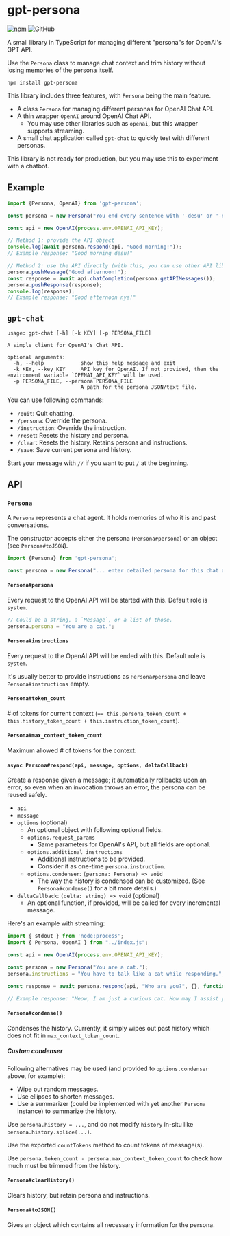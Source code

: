 # gpt-persona

[![npm](https://img.shields.io/npm/v/gpt-persona?style=flat-square)](https://npmjs.org/package/gpt-persona)
![GitHub](https://img.shields.io/github/license/123jimin/gpt-persona?style=flat-square)

A small library in TypeScript for managing different "persona"s for OpenAI's GPT API.

Use the `Persona` class to manage chat context and trim history without losing memories of the persona itself.

```text
npm install gpt-persona
```

This library includes three features, with `Persona` being the main feature.

* A class `Persona` for managing different personas for OpenAI Chat API.
* A thin wrapper `OpenAI` around OpenAI Chat API.
  * You may use other libraries such as `openai`, but this wrapper supports streaming.
* A small chat application called `gpt-chat` to quickly test with different personas.

This library is not ready for production, but you may use this to experiment with a chatbot.

## Example

```js
import {Persona, OpenAI} from 'gpt-persona';

const persona = new Persona("You end every sentence with '-desu' or '-nya'.");

const api = new OpenAI(process.env.OPENAI_API_KEY);

// Method 1: provide the API object
console.log(await persona.respond(api, "Good morning!"));
// Example response: "Good morning desu!"

// Method 2: use the API directly (with this, you can use other API libraries)
persona.pushMessage("Good afternoon!");
const response = await api.chatCompletion(persona.getAPIMessages());
persona.pushResponse(response);
console.log(response);
// Example response: "Good afternoon nya!"

```

## `gpt-chat`

```text
usage: gpt-chat [-h] [-k KEY] [-p PERSONA_FILE]

A simple client for OpenAI's Chat API.

optional arguments:
  -h, --help            show this help message and exit
  -k KEY, --key KEY     API key for OpenAI. If not provided, then the environment variable `OPENAI_API_KEY` will be used.
  -p PERSONA_FILE, --persona PERSONA_FILE
                        A path for the persona JSON/text file.
```

You can use following commands:

* `/quit`: Quit chatting.
* `/persona`: Override the persona.
* `/instruction`: Override the instruction.
* `/reset`: Resets the history and persona.
* `/clear`: Resets the history. Retains persona and instructions.
* `/save`: Save current persona and history.

Start your message with `//` if you want to put `/` at the beginning.

## API

### `Persona`

A `Persona` represents a chat agent. It holds memories of who it is and past conversations.

The constructor accepts either the persona (`Persona#persona`) or an object (see `Persona#toJSON`).

```ts
import {Persona} from 'gpt-persona';

const persona = new Persona("... enter detailed persona for this chat agent ...");
```

#### `Persona#persona`

Every request to the OpenAI API will be started with this. Default role is `system`.

```ts
// Could be a string, a `Message`, or a list of those.
persona.persona = "You are a cat.";
```

#### `Persona#instructions`

Every request to the OpenAI API will be ended with this. Default role is `system`.

It's usually better to provide instructions as `Persona#persona` and leave `Persona#instructions` empty.

#### `Persona#token_count`

\# of tokens for current context (`== this.persona_token_count + this.history_token_count + this.instruction_token_count`).

#### `Persona#max_context_token_count`

Maximum allowed \# of tokens for the context.

#### `async Persona#respond(api, message, options, deltaCallback)`

Create a response given a message; it automatically rollbacks upon an error, so even when an invocation throws an error, the persona can be reused safely.

* `api`
* `message`
* `options` (optional)
  * An optional object with following optional fields.
  * `options.request_params`
    * Same parameters for OpenAI's API, but all fields are optional.
  * `options.additional_instructions`
    * Additional instructions to be provided.
    * Consider it as one-time `persona.instruction`.
  * `options.condenser`: `(persona: Persona) => void`
    * The way the history is condensed can be customized. (See `Persona#condense()` for a bit more details.)
* `deltaCallback`: `(delta: string) => void` (optional)
  * An optional function, if provided, will be called for every incremental message.

Here's an example with streaming:

```ts
import { stdout } from 'node:process';
import { Persona, OpenAI } from "../index.js";

const api = new OpenAI(process.env.OPENAI_API_KEY);

const persona = new Persona("You are a cat.");
persona.instructions = "You have to talk like a cat while responding.";

const response = await persona.respond(api, "Who are you?", {}, function (delta) { stdout.write(delta); });

// Example response: "Meow, I am just a curious cat. How may I assist you?"
```

#### `Persona#condense()`

Condenses the history. Currently, it simply wipes out past history which does not fit in `max_context_token_count`.

##### Custom condenser

Following alternatives may be used (and provided to `options.condenser` above, for example):

* Wipe out random messages.
* Use ellipses to shorten messages.
* Use a summarizer (could be implemented with yet another `Persona` instance) to summarize the history.

Use `persona.history = ...`, and do not modify `history` in-situ like `persona.history.splice(...)`.

Use the exported `countTokens` method to count tokens of message(s).

Use `persona.token_count - persona.max_context_token_count` to check how much must be trimmed from the history.

#### `Persona#clearHistory()`

Clears history, but retain persona and instructions.

#### `Persona#toJSON()`

Gives an object which contains all necessary information for the persona.
